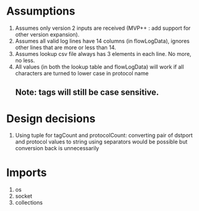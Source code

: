 # Assumptions

1) Assumes only version 2 inputs are received (MVP++ : add support for other version expansion).
2) Assumes all valid log lines have 14 columns (in flowLogData), ignores other lines that are more or less than 14.
3) Assumes lookup csv file always has 3 elements in each line. No more, no less.
4) All values (in both the lookup table and flowLogData) will work if all characters are turned to lower case in protocol name
    ## Note: tags will still be case sensitive.


# Design decisions

1) Using tuple for tagCount and protocolCount: converting pair of dstport and protocol values to string using separators would be possible but conversion back is unnecessarily 

# Imports
1) os
2) socket
3) collections